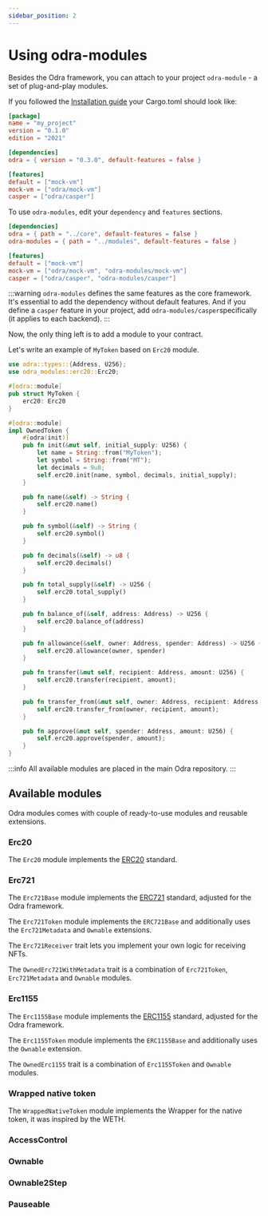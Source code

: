 ```yaml
---
sidebar_position: 2
---
```


# Using odra-modules

Besides the Odra framework, you can attach to your project `odra-module` - a set of plug-and-play modules.

If you followed the [Installation guide](../getting-started/installation.md) your Cargo.toml should look like:

```toml title=Cargo.toml
[package]
name = "my_project"
version = "0.1.0"
edition = "2021"

[dependencies]
odra = { version = "0.3.0", default-features = false }

[features]
default = ["mock-vm"]
mock-vm = ["odra/mock-vm"]
casper = ["odra/casper"]
```

To use `odra-modules`, edit your `dependency` and `features` sections.

```toml title=Cargo.toml
[dependencies]
odra = { path = "../core", default-features = false }
odra-modules = { path = "../modules", default-features = false }

[features]
default = ["mock-vm"]
mock-vm = ["odra/mock-vm", "odra-modules/mock-vm"]
casper = ["odra/casper", "odra-modules/casper"]
```

:::warning
`odra-modules` defines the same features as the core framework. It's essential to add the dependency without default features. And if you define a `casper` feature in your project, add `odra-modules/casper`specifically (it applies to each backend).
:::

Now, the only thing left is to add a module to your contract.

Let's write an example of `MyToken` based on `Erc20` module.

```rust
use odra::types::{Address, U256};
use odra_modules::erc20::Erc20;

#[odra::module]
pub struct MyToken {
    erc20: Erc20
}

#[odra::module]
impl OwnedToken {
    #[odra(init)]
    pub fn init(&mut self, initial_supply: U256) {
        let name = String::from("MyToken");
        let symbol = String::from("MT");
        let decimals = 9u8;
        self.erc20.init(name, symbol, decimals, initial_supply);
    }

    pub fn name(&self) -> String {
        self.erc20.name()
    }

    pub fn symbol(&self) -> String {
        self.erc20.symbol()
    }

    pub fn decimals(&self) -> u8 {
        self.erc20.decimals()
    }

    pub fn total_supply(&self) -> U256 {
        self.erc20.total_supply()
    }

    pub fn balance_of(&self, address: Address) -> U256 {
        self.erc20.balance_of(address)
    }

    pub fn allowance(&self, owner: Address, spender: Address) -> U256 {
        self.erc20.allowance(owner, spender)
    }

    pub fn transfer(&mut self, recipient: Address, amount: U256) {
        self.erc20.transfer(recipient, amount);
    }

    pub fn transfer_from(&mut self, owner: Address, recipient: Address, amount: U256) {
        self.erc20.transfer_from(owner, recipient, amount);
    }

    pub fn approve(&mut self, spender: Address, amount: U256) {
        self.erc20.approve(spender, amount);
    }
}
```

:::info
All available modules are placed in the main Odra repository.
:::

## Available modules

Odra modules comes with couple of ready-to-use modules and reusable extensions.

### Erc20

The `Erc20` module implements the [ERC20](https://eips.ethereum.org/EIPS/eip-20) standard.

### Erc721

The `Erc721Base` module implements the [ERC721](https://eips.ethereum.org/EIPS/eip-721) standard, adjusted for the Odra framework.

The `Erc721Token` module implements the `ERC721Base` and additionally uses
the `Erc721Metadata` and `Ownable` extensions.

The `Erc721Receiver` trait lets you implement your own logic for receiving NFTs.

The `OwnedErc721WithMetadata` trait is a combination of `Erc721Token`, `Erc721Metadata` and `Ownable` modules.

### Erc1155

The `Erc1155Base` module implements the [ERC1155](https://eips.ethereum.org/EIPS/eip-1155) standard, adjusted for the Odra framework.

The `Erc1155Token` module implements the `ERC1155Base` and additionally uses the `Ownable` extension.

The `OwnedErc1155` trait is a combination of `Erc1155Token` and `Ownable` modules.

### Wrapped native token

The `WrappedNativeToken` module implements the Wrapper for the native token,
it was inspired by the WETH.

### AccessControl

### Ownable

### Ownable2Step

### Pauseable
